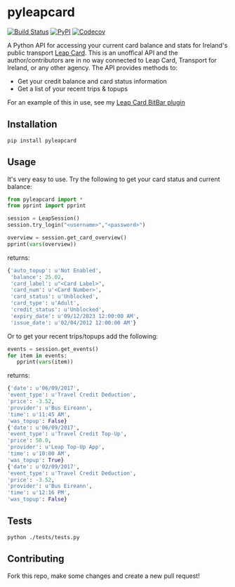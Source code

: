 # pyleapcard
[![Build Status](https://travis-ci.org/skhg/pyleapcard.svg?branch=master)](https://travis-ci.org/skhg/pyleapcard) [![PyPI](https://img.shields.io/pypi/v/pyleapcard.svg)](https://pypi.python.org/pypi/pyleapcard/) [![Codecov](https://img.shields.io/codecov/c/github/skhg/pyleapcard.svg)](https://codecov.io/gh/skhg/pyleapcard)

A Python API for accessing your current card balance and stats for Ireland's public transport [Leap Card](https://www.leapcard.ie/). This is an unoffical API and the author/contributors are in no way connected to Leap Card, Transport for Ireland, or any other agency. The API provides methods to:
* Get your credit balance and card status information
* Get a list of your recent trips & topups

For an example of this in use, see my [Leap Card BitBar plugin](https://github.com/skhg/BitBar-Plugins/tree/master/LeapCard)

## Installation
`pip install pyleapcard`

## Usage
It's very easy to use. Try the following to get your card status and current balance:
```python
from pyleapcard import *
from pprint import pprint

session = LeapSession()
session.try_login("<username>","<password>")

overview = session.get_card_overview()
pprint(vars(overview))
```
returns:
```python
{'auto_topup': u'Not Enabled',
 'balance': 25.02,
 'card_label': u"<Card Label>",
 'card_num': u'<Card Number>',
 'card_status': u'Unblocked',
 'card_type': u'Adult',
 'credit_status': u'Unblocked',
 'expiry_date': u'09/12/2023 12:00:00 AM',
 'issue_date': u'02/04/2012 12:00:00 AM'}
 ```
 
 Or to get your recent trips/topups add the following:
 ```python
 events = session.get_events()
for item in events:
	pprint(vars(item))
  ```
  returns:
  ```python
  {'date': u'06/09/2017',
 'event_type': u'Travel Credit Deduction',
 'price': -3.52,
 'provider': u'Bus Eireann',
 'time': u'11:45 AM',
 'was_topup': False}
{'date': u'06/09/2017',
 'event_type': u'Travel Credit Top-Up',
 'price': 50.0,
 'provider': u'Leap Top-Up App',
 'time': u'10:00 AM',
 'was_topup': True}
{'date': u'02/09/2017',
 'event_type': u'Travel Credit Deduction',
 'price': -3.52,
 'provider': u'Bus Eireann',
 'time': u'12:16 PM',
 'was_topup': False}
 ```
 
 ## Tests
 `python ./tests/tests.py`
 
 ## Contributing
 Fork this repo, make some changes and create a new pull request!
